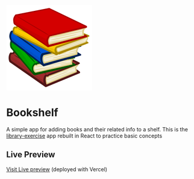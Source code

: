 ![Bookshelf logo, from Pixabay.com](./public/bookshelf_icon.svg)
# Bookshelf

A simple app for adding books and their related info to a shelf. This is the [library-exercise](https://github.com/Diaa-E/library-exercise) app rebuilt in React to practice basic concepts

## Live Preview

[Visit Live preview](https://bookshelf-beige-zeta.vercel.app/) (deployed with Vercel)
